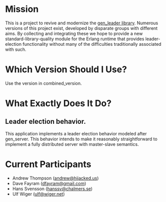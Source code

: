 Mission
=======

This is a project to revive and modernize the [gen_leader library](http://www.cs.chalmers.se/~hanssv/leader_election/doc/gen_leader.html).
Numerous versions of this project exist, developed by disparate groups with different aims. By collecting and integrating these we hope
to provide a new standard-library-quality module for the Erlang runtime that provides leader-election functionality without many of the
difficulties traditionally associated with such.

Which Version Should I Use?
===========================

Use the version in combined_version.

What Exactly Does It Do?
========================

Leader election behavior.
-------------------------

This application implements a leader election behavior modeled after
gen_server. This behavior intends to make it reasonably
straightforward to implement a fully distributed server with
master-slave semantics.

Current Participants
====================

+ Andrew Thompson (andrew@hijacked.us)
+ Dave Fayram (dfayram@gmail.com)
+ Hans Svensson (hanssv@chalmers.se)
+ Ulf Wiger (ulf@wiger.net)
